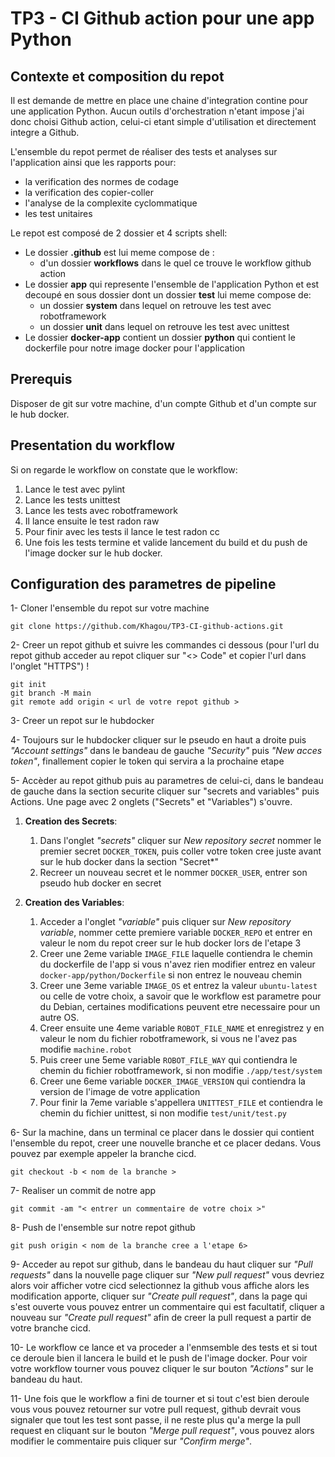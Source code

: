 # TP3 - CI Github action pour une app Python

## Contexte et composition du repot

Il est demande de mettre en place une chaine d'integration contine pour une application Python. Aucun outils d'orchestration n'etant impose j'ai donc choisi Github action, celui-ci etant simple d'utilisation et directement integre a Github.

L'ensemble du repot permet de réaliser des tests et analyses sur l'application ainsi que les rapports pour:

- la verification des normes de codage
- la verification des copier-coller
- l'analyse de la complexite cyclommatique
- les test unitaires

Le repot est composé de 2 dossier et 4 scripts shell:

- Le dossier **.github** est lui meme compose de :
  - d'un dossier **workflows** dans le quel ce trouve le workflow github action
- Le dossier **app** qui represente l'ensemble de l'application Python et est decoupé en sous dossier dont un dossier **test** lui meme compose de:
  - un dossier **system** dans lequel on retrouve les test avec robotframework
  - un dossier **unit** dans lequel on retrouve les test avec unittest
- Le dossier **docker-app** contient un dossier **python** qui contient le dockerfile pour notre image docker pour l'application

## Prerequis

Disposer de git sur votre machine, d'un compte Github et d'un compte sur le hub docker.

## Presentation du workflow

Si on regarde le workflow on constate que le workflow:

1. Lance le test avec pylint
2. Lance les tests unittest
3. Lance les tests avec robotframework
4. Il lance ensuite le test radon raw
5. Pour finir avec les tests il lance le test radon cc
6. Une fois les tests termine et valide lancement du build et du push de l'image docker sur le hub docker.

## Configuration des parametres de pipeline

1- Cloner l'ensemble du repot sur votre machine

```
git clone https://github.com/Khagou/TP3-CI-github-actions.git
```

2- Creer un repot github et suivre les commandes ci dessous (pour l'url du repot github acceder au repot cliquer sur "<> Code" et copier l'url dans l'onglet "HTTPS") !

```
git init
git branch -M main
git remote add origin < url de votre repot github >
```

3- Creer un repot sur le hubdocker

4- Toujours sur le hubdocker cliquer sur le pseudo en haut a droite puis _"Account settings"_ dans le bandeau de gauche _"Security"_ puis _"New acces token"_, finallement copier le token qui servira a la prochaine etape

5- Accèder au repot github puis au parametres de celui-ci, dans le bandeau de gauche dans la section securite cliquer sur "secrets and variables" puis Actions. Une page avec 2 onglets ("Secrets" et "Variables") s'ouvre.

1.  **Creation des Secrets**:

    1. Dans l'onglet _"secrets"_ cliquer sur _New repository secret_ nommer le premier secret `DOCKER_TOKEN`, puis coller votre token cree juste avant sur le hub docker dans la section "Secret\*"
    2. Recreer un nouveau secret et le nommer `DOCKER_USER`, entrer son pseudo hub docker en secret

2.  **Creation des Variables**:
    1. Acceder a l'onglet _"variable"_ puis cliquer sur _New repository variable_, nommer cette premiere variable `DOCKER_REPO` et entrer en valeur le nom du repot creer sur le hub docker lors de l'etape 3
    2. Creer une 2eme variable `IMAGE_FILE` laquelle contiendra le chemin du dockerfile de l'app si vous n'avez rien modifier entrez en valeur `docker-app/python/Dockerfile` si non entrez le nouveau chemin
    3. Creer une 3eme variable `IMAGE_OS` et entrez la valeur `ubuntu-latest` ou celle de votre choix, a savoir que le workflow est parametre pour du Debian, certaines modifications peuvent etre necessaire pour un autre OS.
    4. Creer ensuite une 4eme variable `ROBOT_FILE_NAME` et enregistrez y en valeur le nom du fichier robotframework, si vous ne l'avez pas modifie `machine.robot`
    5. Puis creer une 5eme variable `ROBOT_FILE_WAY` qui contiendra le chemin du fichier robotframework, si non modifie `./app/test/system`
    6. Creer une 6eme variable `DOCKER_IMAGE_VERSION` qui contiendra la version de l'image de votre application
    7. Pour finir la 7eme variable s'appellera `UNITTEST_FILE` et contiendra le chemin du fichier unittest, si non modifie `test/unit/test.py`

6- Sur la machine, dans un terminal ce placer dans le dossier qui contient l'ensemble du repot, creer une nouvelle branche et ce placer dedans. Vous pouvez par exemple appeler la branche cicd.

```
git checkout -b < nom de la branche >
```

7- Realiser un commit de notre app

```
git commit -am "< entrer un commentaire de votre choix >"
```

8- Push de l'ensemble sur notre repot github

```
git push origin < nom de la branche cree a l'etape 6>
```

9- Acceder au repot sur github, dans le bandeau du haut cliquer sur _"Pull requests"_ dans la nouvelle page cliquer sur _"New pull request"_ vous devriez alors voir afficher votre cicd selectionnez la github vous affiche alors les modification apporte, cliquer sur _"Create pull request"_, dans la page qui s'est ouverte vous pouvez entrer un commentaire qui est facultatif, cliquer a nouveau sur _"Create pull request"_ afin de creer la pull request a partir de votre branche cicd.

10- Le workflow ce lance et va proceder a l'enmsemble des tests et si tout ce deroule bien il lancera le build et le push de l'image docker. Pour voir votre workflow tourner vous pouvez cliquer le sur bouton _"Actions"_ sur le bandeau du haut.

11- Une fois que le workflow a fini de tourner et si tout c'est bien deroule vous vous pouvez retourner sur votre pull request, github devrait vous signaler que tout les test sont passe, il ne reste plus qu'a merge la pull request en cliquant sur le bouton _"Merge pull request"_, vous pouvez alors modifier le commentaire puis cliquer sur _"Confirm merge"_.
